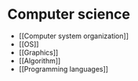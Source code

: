 # Computer science
- [[Computer system organization]]
- [[OS]]
- [[Graphics]]
- [[Algorithm]]
- [[Programming languages]]

